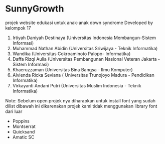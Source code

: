 # SunnyGrowth
projek website edukasi untuk anak-anak down syndrome 
Developed by kelompok 17
1. Irtiyah Daniyah Destinaya (Universitas Indonesia Membangun-Sistem Informasi)
2. Muhammad Nathan Abidin (Universitas Sriwijaya - Teknik Informatika)
3. Wandika (Universitas Cokroaminoto Palopo- Informatika)
4. Daffa Rizqi Aulia (Universitas Pembangunan Nasional Veteran Jakarta - Sistem Informasi)
5. Khaeruzzaman (Universitas Bina Bangsa - Ilmu Komputer)
6. Alvienda Ricka Seviana ( Universitas Trunojoyo Madura - Pendidikan Informatika)
7. Virkayanti Andani Putri (Universitas Muslim Indonesia - Teknik Informatika)


Note: Sebelum open projek nya diharapkan untuk install font yang sudah dilist dibawah ini dikarenakan projek kami tidak menggunakan library font dari luar
- Poppins
- Montserrat
- Quicksand
- Amatic SC
